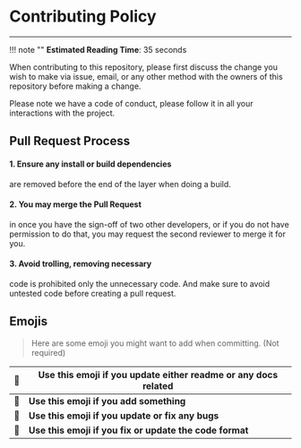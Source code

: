 
# Contributing Policy
---

!!! note ""
    **Estimated Reading Time**: 35 seconds

When contributing to this repository, please first discuss the change you wish to make via issue,
email, or any other method with the owners of this repository before making a change. 

Please note we have a code of conduct, please follow it in all your interactions with the project.

## Pull Request Process

#### 1. **Ensure any install or build dependencies** 

are removed before the end of the layer when doing a build.

#### 2. **You may merge the Pull Request** 

in once you have the sign-off of two other developers, or if you 
do not have permission to do that, you may request the second reviewer to merge it for you.

#### 3. **Avoid trolling, removing necessary** 

code is prohibited only the unnecessary code. And make sure to
avoid untested code before creating a pull request.


## Emojis

> Here are some emoji you might want to add when committing. (Not required)

| 📝 | Use this emoji if you update either readme or any docs related |
| --- | --- |
| 📗 | **Use this emoji if you add something** |
| 🔧  | **Use this emoji if you update or fix any bugs** |
| 🎨  | **Use this emoji if you fix or update the code format** |
